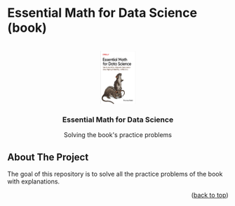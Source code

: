 # Essential Math for Data Science (book)

<a id="readme-top"></a>

<!-- PROJECT LOGO -->
<br />
<div align="center">
  <a href="(https://github.com/SamuelAmbrosino/options_futures_and_other_derivatives_john_hull_book">
    <img src="images/essential_math.png" alt="Logo" width="80" height="120">
  </a>

<h3 align="center"> Essential Math for Data Science</h3>

  <p align="center">
    Solving the book's practice problems 
  </p>
</div>

<!-- ABOUT THE PROJECT -->
## About The Project

The goal of this repository is to solve all the practice problems of the book with explanations.

<p align="right">(<a href="#readme-top">back to top</a>)</p>
